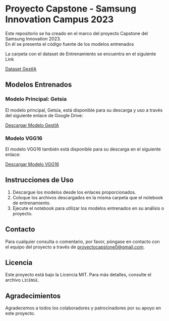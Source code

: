 
<h1>Proyecto Capstone - Samsung Innovation Campus 2023</h1>
        <p>Este repositorio se ha creado en el marco del proyecto Capstone del Samsung Innovation 2023. <br>En él se presenta el código fuente de los modelos entrenados
        <p>La carpeta con el dataset de Entrenamiento se encuentra en el siguiente Link</p>
        <a href="https://drive.google.com/drive/folders/1Wuj-mmuwkJrs1Sq5gyKcmaudhleDgFFF?usp=sharing">Dataset GestIA</a>
        </p>
        <div class="section">
            <h2>Modelos Entrenados</h2>
            <h3>Modelo Principal: Getsia</h3>
            <p>El modelo principal, Getsia, está disponible para su descarga y uso a través del siguiente enlace de Google Drive:</p>
            <a href="https://drive.google.com/file/d/1TbGksF7v49vEQSrXuoI254qsvMXTicDe/view?usp=sharing" class="badge">Descargar Modelo GestIA</a>
            <h3>Modelo VGG16</h3>
            <p>El modelo VGG16 también está disponible para su descarga en el siguiente enlace:</p>
            <a href="https://drive.google.com/file/d/1VpJ8ixg6eoe0VEaeGxeTaNb9SAToVJIZ/view?usp=sharing" class="badge">Descargar Modelo VGG16</a>
        </div>
            <h2>Instrucciones de Uso</h2>
            <ol>
                <li>Descargue los modelos desde los enlaces proporcionados.</li>
                <li>Coloque los archivos descargados en la misma carpeta que el notebook de entrenamiento.</li>
                <li>Ejecute el notebook para utilizar los modelos entrenados en su análisis o proyecto.</li>
            </ol>
        </div>
        <div class="section">
            <h2>Contacto</h2>
            <p>Para cualquier consulta o comentario, por favor, póngase en contacto con el equipo del proyecto a través de <a href="proyectocapstone0@gmail.com">proyectocapstone0@gmail.com</a>.</p>
        </div>
        <div class="section">
            <h2>Licencia</h2>
            <p>Este proyecto está bajo la Licencia MIT. Para más detalles, consulte el archivo <code>LICENSE</code>.</p>
        </div>
        <div class="section">
            <h2>Agradecimientos</h2>
            <p>Agradecemos a todos los colaboradores y patrocinadores por su apoyo en este proyecto.</p>
        </div>
    </div>
</body>
</html>
